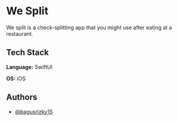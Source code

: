 
# We Split

We split is a check-splitting app that you might use after eating at a restaurant.




## Tech Stack

**Language:** SwiftUI

**OS:** iOS


## Authors

- [@bagusrizky15](https://www.github.com/bagusrizky15)


